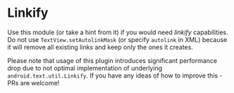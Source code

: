 # Linkify

Use this module (or take a hint from it) if you would need _linkify_ capabilities. Do not
use `TextView.setAutolinkMask` (or specify `autolink` in XML) because it will remove all 
existing links and keep only the ones it creates.

Please note that usage of this plugin introduces significant performance drop due to not
optimal implementation of underlying `android.text.util.Linkify`. If you have any ideas of how
to improve this - PRs are welcome!